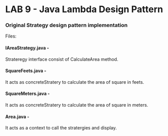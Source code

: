 
# LAB 9 - Java Lambda Design Pattern

### Original Strategy design pattern implementation

Files:

#### IAreaStrategy.java - 
Strateregy interface consist of CalculateArea method.

#### SquareFeets.java - 
It acts as concreteStratery to calculate the area of square in feets.

#### SquareMeters.java -
It acts as concreteStratery to calculate the area of square in meters.

#### Area.java - 
It acts as a context to call the stratergies and display.
